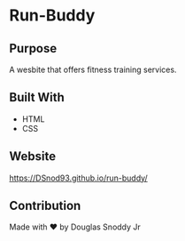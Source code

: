 # Run-Buddy

## Purpose
A wesbite that offers fitness training services.

## Built With
* HTML
* CSS

## Website
https://DSnod93.github.io/run-buddy/

## Contribution
Made with ❤️ by Douglas Snoddy Jr
